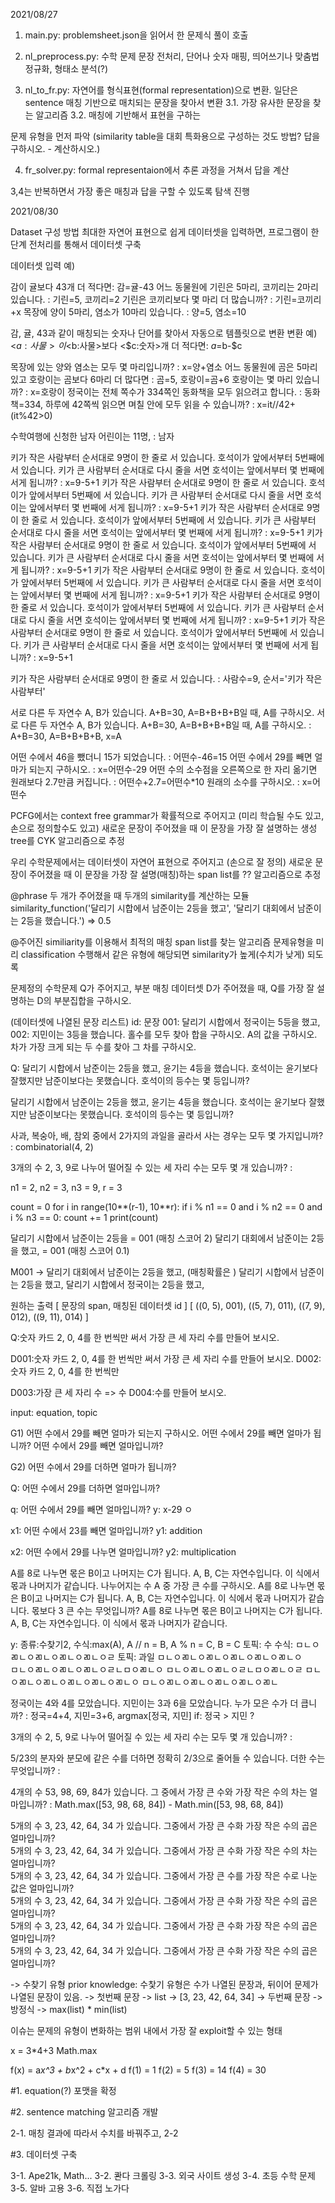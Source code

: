 
2021/08/27

1. main.py: problemsheet.json을 읽어서 한 문제식 풀이 호출
2. nl_preprocess.py: 수학 문제 문장 전처리, 단어나 숫자 매핑, 띄어쓰기나 맞춤법 정규화, 형태소 분석(?)

3. nl_to_fr.py: 자연어를 형식표현(formal representation)으로 변환.
일단은 sentence 매칭 기반으로 매치되는 문장을 찾아서 변환
3.1. 가장 유사한 문장을 찾는 알고리즘
3.2. 매칭에 기반해서 표현을 구하는

문제 유형을 먼저 파악
(similarity table을 대회 특화용으로 구성하는 것도 방법? 답을 구하시오. - 계산하시오.)

4. fr_solver.py: formal representaion에서 추론 과정을 거쳐서 답을 계산

3,4는 반복하면서 가장 좋은 매칭과 답을 구할 수 있도록 탐색 진행



2021/08/30

Dataset 구성 방법
최대한 자연어 표현으로 쉽게 데이터셋을 입력하면, 프로그램이 한 단계 전처리를 통해서 데이터셋 구축

데이터셋 입력 예) 

감이 귤보다 43개 더 적다면: 감=귤-43
어느 동물원에 기린은 5마리, 코끼리는 2마리 있습니다. : 기린=5, 코끼리=2
기린은 코끼리보다 몇 마리 더 많습니까? : 기린=코끼리+x
목장에 양이 5마리, 염소가 10마리 있습니다. : 양=5, 염소=10



감, 귤, 43과 같이 매칭되는 숫자나 단어를 찾아서 자동으로 템플릿으로 변환
변환 예) <$a:사물>이 <$b:사물>보다 <$c:숫자>개 더 적다면: $a=$b-$c

목장에 있는 양와 염소는 모두 몇 마리입니까? : x=양+염소
어느 동물원에 곰은 5마리 있고 호랑이는 곰보다 6마리 더 많다면 : 곰=5, 호랑이=곰+6
호랑이는 몇 마리 있습니까? : x=호랑이
정국이는 전체 쪽수가 334쪽인 동화책을 모두 읽으려고 합니다. : 동화책=334, 
하루에 42쪽씩 읽으면 며칠 안에 모두 읽을 수 있습니까? : x=it//42+(it%42>0)

수학여행에 신청한 남자 어린이는 11명, : 남자

키가 작은 사람부터 순서대로 9명이 한 줄로 서 있습니다. 호석이가 앞에서부터 5번째에 서 있습니다. 키가 큰 사람부터 순서대로 다시 줄을 서면 호석이는 앞에서부터 몇 번째에 서게 됩니까? : x=9-5+1
키가 작은 사람부터 순서대로 9명이 한 줄로 서 있습니다. 호석이가 앞에서부터 5번째에 서 있습니다. 키가 큰 사람부터 순서대로 다시 줄을 서면 호석이는 앞에서부터 몇 번째에 서게 됩니까? : x=9-5+1
키가 작은 사람부터 순서대로 9명이 한 줄로 서 있습니다. 호석이가 앞에서부터 5번째에 서 있습니다. 키가 큰 사람부터 순서대로 다시 줄을 서면 호석이는 앞에서부터 몇 번째에 서게 됩니까? : x=9-5+1
키가 작은 사람부터 순서대로 9명이 한 줄로 서 있습니다. 호석이가 앞에서부터 5번째에 서 있습니다. 키가 큰 사람부터 순서대로 다시 줄을 서면 호석이는 앞에서부터 몇 번째에 서게 됩니까? : x=9-5+1
키가 작은 사람부터 순서대로 9명이 한 줄로 서 있습니다. 호석이가 앞에서부터 5번째에 서 있습니다. 키가 큰 사람부터 순서대로 다시 줄을 서면 호석이는 앞에서부터 몇 번째에 서게 됩니까? : x=9-5+1
키가 작은 사람부터 순서대로 9명이 한 줄로 서 있습니다. 호석이가 앞에서부터 5번째에 서 있습니다. 키가 큰 사람부터 순서대로 다시 줄을 서면 호석이는 앞에서부터 몇 번째에 서게 됩니까? : x=9-5+1
키가 작은 사람부터 순서대로 9명이 한 줄로 서 있습니다. 호석이가 앞에서부터 5번째에 서 있습니다. 키가 큰 사람부터 순서대로 다시 줄을 서면 호석이는 앞에서부터 몇 번째에 서게 됩니까? : x=9-5+1



키가 작은 사람부터 순서대로 9명이 한 줄로 서 있습니다. : 사람수=9, 순서='키가 작은 사람부터'

서로 다른 두 자연수 A, B가 있습니다. A+B=30, A=B+B+B+B일 때, A를 구하시오.
서로 다른 두 자연수 A, B가 있습니다.
A+B=30, A=B+B+B+B일 때, A를 구하시오. : A+B=30, A=B+B+B+B, x=A

어떤 수에서 46을 뺐더니 15가 되었습니다. : 어떤수-46=15
어떤 수에서 29를 빼면 얼마가 되는지 구하시오. : x=어떤수-29
어떤 수의 소수점을 오른쪽으로 한 자리 옮기면 원래보다 2.7만큼 커집니다. : 어떤수+2.7=어떤수*10
원래의 소수를 구하시오. : x=어떤수



PCFG에서는 
context free grammar가 확률적으로 주어지고 (미리 학습될 수도 있고, 손으로 정의할수도 있고)
새로운 문장이 주어졌을 때 이 문장을 가장 잘 설명하는 생성 tree를 CYK 알고리즘으로 추정

우리 수학문제에서는
데이터셋이 자연어 표현으로 주어지고 (손으로 잘 정의)
새로운 문장이 주어졌을 때 이 문장을 가장 잘 설명(매칭)하는 span list를 ?? 알고리즘으로 추정

@phrase 두 개가 주어졌을 때 두개의 similarity를 계산하는 모듈
similarity_function('달리기 시합에서 남준이는 2등을 했고', '달리기 대회에서 남준이는 2등을 했습니다.')
=> 0.5


@주어진 similiarity를 이용해서 최적의 매칭 span list를 찾는 알고리즘
문제유형을 미리 classification 수행해서 같은 유형에 해당되면 similarity가 높게(수치가 낮게) 되도록



문제정의
수학문제 Q가 주어지고, 부분 매칭 데이터셋 D가 주어졌을 때, Q를 가장 잘 설명하는 D의 부분집합을 구하시오.

(데이터셋에 나열된 문장 리스트)
id: 문장
001: 달리기 시합에서 정국이는 5등을 했고, 
002: 지민이는 3등을 했습니다.
홀수를 모두 찾아 합을 구하시오.
A의 값을 구하시오.
차가 가장 크게 되는 두 수를 찾아 그 차를 구하시오.

Q: 달리기 시합에서 남준이는 2등을 했고, 윤기는 4등을 했습니다. 호석이는 윤기보다 잘했지만 남준이보다는 못했습니다. 호석이의 등수는 몇 등입니까?

달리기 시합에서 남준이는 2등을 했고, 윤기는 4등을 했습니다. 호석이는 윤기보다 잘했지만 남준이보다는 못했습니다. 호석이의 등수는 몇 등입니까?


사과, 복숭아, 배, 참외 중에서 2가지의 과일을 골라서 사는 경우는 모두 몇 가지입니까? : combinatorial(4, 2)


3개의 수 2, 3, 9로 나누어 떨어질 수 있는 세 자리 수는 모두 몇 개 있습니까? : 

n1 = 2, n2 = 3, n3 = 9, r = 3

count = 0
for i in range(10**(r-1), 10**r):
    if i % n1 == 0 and i % n2 == 0 and i % n3 == 0:
        count += 1
print(count)


달리기 시합에서 남준이는 2등을 = 001 (매칭 스코어 2)
달리기 대회에서 남준이는 2등을 했고, = 001 (매칭 스코어 0.1)

M001 -> 달리기 대회에서 남준이는 2등을 했고, (매칭확률은 )
        달리기 시합에서 남준이는 2등을 했고,
        달리기 시합에서 정국이는 2등을 했고,

원하는 출력
[ 문장의 span, 매칭된 데이터셋 id ]
[
  ((0, 5), 001),
  ((5, 7), 011),
  ((7, 9), 012),
  ((9, 11), 014)
]

Q:숫자 카드 2, 0, 4를 한 번씩만 써서 가장 큰 세 자리 수를 만들어 보시오.


D001:숫자 카드 2, 0, 4를 한 번씩만 써서 가장 큰 세 자리 수를 만들어 보시오.
D002:숫자 카드 2, 0, 4를 한 번씩만

D003:가장 큰 세 자리 수 => 수
D004:수를 만들어 보시오.



input: equation, topic

G1)
어떤 수에서 29를 빼면 얼마가 되는지 구하시오.
어떤 수에서 29를 빼면 얼마가 됩니까?
어떤 수에서 29를 빼면 얼마입니까?

G2)
어떤 수에서 29를 더하면 얼마가 됩니까?


Q: 어떤 수에서 29를 더하면 얼마입니까?


q: 어떤 수에서 29를 빼면 얼마입니까?         y: x-29
   ㅇ

x1: 어떤 수에서 23를 빼면 얼마입니까?           y1: addition  

x2: 어떤 수에서 29를 나누면 얼마입니까?         y2: multiplication


A를 8로 나누면 몫은 B이고 나머지는 C가 됩니다. A, B, C는 자연수입니다. 이 식에서 몫과 나머지가 같습니다. 나누어지는 수 A 중 가장 큰 수를 구하시오.
A를 8로 나누면 몫은 B이고 나머지는 C가 됩니다. A, B, C는 자연수입니다. 이 식에서 몫과 나머지가 같습니다. 몫보다 3 큰 수는 무엇입니까?
A를 8로 나누면 몫은 B이고 나머지는 C가 됩니다. A, B, C는 자연수입니다. 이 식에서 몫과 나머지가 같습니다. 



y:    종류:수찾기2,    수식:max(A), A // n = B, A % n = C, B = C    토픽: 수
                       수식: ㅁㄴㅇㄻㄴㅇㄻㄴㅇㄻㄴㅇㄻㄴㅇㄹ         토픽: 과일
                       ㅁㄴㅇㄻㄴㅇㄻㄴㅇㄻㄴㅇㄻㄴㅇㄻㄴㅇ            
                       ㅁㄴㅇㄻㄴㅇㄻㄴㅇㄻㄴㅇㄹㄴㅁㅇㄻㄴㅇ
                       ㅁㄴㅇㄻㄴㅇㄻㄴㅇㄹㄴㅁㅇㄻㄴㅇㄹ
                       ㅁㄴㅇㄻㄴㅇㄻㄴㅇㄻㄴㅇㄻㄴㅇㄻㄴㅇ
                       ㅁㄴㅇㄻㄴㅇㄻㄴㅇㄻㄴㅇㄻㄴㅇㄻㄴ

정국이는 4와 4를 모았습니다. 지민이는 3과 6을 모았습니다. 누가 모은 수가 더 큽니까? : 정국=4+4, 지민=3+6, argmax[정국, 지민]     if: 정국 > 지민 ? 

3개의 수 2, 5, 9로 나누어 떨어질 수 있는 세 자리 수는 모두 몇 개 있습니까? : 



5/23의 분자와 분모에 같은 수를 더하면 정확히 2/3으로 줄어들 수 있습니다. 더한 수는 무엇입니까? : 

4개의 수 53, 98, 69, 84가 있습니다. 그 중에서 가장 큰 수와 가장 작은 수의 차는 얼마입니까? : Math.max([53, 98, 68, 84]) - Math.min([53, 98, 68, 84])

5개의 수 3, 23, 42, 64, 34 가 있습니다. 그중에서 가장 큰 수화 가장 작은 수의 곱은 얼마입니까?  
5개의 수 3, 23, 42, 64, 34 가 있습니다. 그중에서 가장 큰 수화 가장 작은 수의 차는 얼마입니까?  
5개의 수 3, 23, 42, 64, 34 가 있습니다. 그중에서 가장 큰 수를 가장 작은 수로 나눈 값은 얼마입니까?  
5개의 수 3, 23, 42, 64, 34 가 있습니다. 그중에서 가장 큰 수화 가장 작은 수의 곱은 얼마입니까?  
5개의 수 3, 23, 42, 64, 34 가 있습니다. 그중에서 가장 큰 수화 가장 작은 수의 곱은 얼마입니까?  
5개의 수 3, 23, 42, 64, 34 가 있습니다. 그중에서 가장 큰 수화 가장 작은 수의 곱은 얼마입니까?  



-> 수찾기 유형
prior knowledge: 수찿기 유형은 수가 나열된 문장과, 뒤이어 문제가 나열된 문장이 있음. 
-> 첫번째 문장 -> list -> [3, 23, 42, 64, 34]
-> 두번째 문장 -> 방정식 -> max(list) * min(list)

이슈는 문제의 유형이 변화하는 범위 내에서 가장 잘 exploit할 수 있는 형태



x = 3*4+3
Math.max


f(x) = a*x^3 + b*x^2 + c*x + d
f(1) = 1
f(2) = 5
f(3) = 14
f(4) = 30

#1. equation(?) 포맷을 확정

#2. sentence matching 알고리즘 개발

2-1. 매칭 결과에 따라서 수치를 바꿔주고,
2-2

#3. 데이터셋 구축

3-1. Ape21k, Math...
3-2. 콴다 크롤링
3-3. 외국 사이트 생성
3-4. 초등 수학 문제
3-5. 알바 고용
3-6. 직접 노가다




